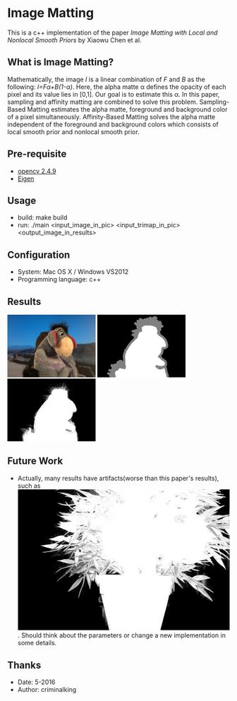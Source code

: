 # Image Matting

This is a c++ implementation of the paper *Image Matting with Local and Nonlocal Smooth Priors* by Xiaowu Chen et al.

## What is Image Matting?

Mathematically, the image *I* is a linear combination of *F* and *B* as the following: *I=Fα+B(1-α)*. Here, the alpha matte α defines the opacity of each pixel and its value lies in [0,1]. Our goal is to estimate this α. In this paper, sampling and affinity matting are combined to solve this problem. Sampling-Based Matting estimates the alpha matte, foreground and background color of a pixel simultaneously. Affinity-Based Matting solves the alpha matte independent of the foreground and background colors which consists of local smooth prior and nonlocal smooth prior.

## Pre-requisite

* [opencv 2.4.9](http://opencv.org/)
* [Eigen](http://eigen.tuxfamily.org/index.php?title=Main_Page)

## Usage

* build: make build
* run: ./main <input_image_in_pic> <input_trimap_in_pic> <output_image_in_results>

## Configuration

* System: Mac OS X / Windows VS2012
* Programming language: c++

## Results

![original image](/pic/lowpic.png)
![trimap image](/pic/lowtrimap.png)
![result image](/results/result_low.png)

## Future Work

* Actually, many results have artifacts(worse than this paper's results), such as ![artifacts](/results/result_plant.jpg). Should think about the parameters or change a new implementation in some details.

## Thanks

* Date: 5-2016
* Author: criminalking
